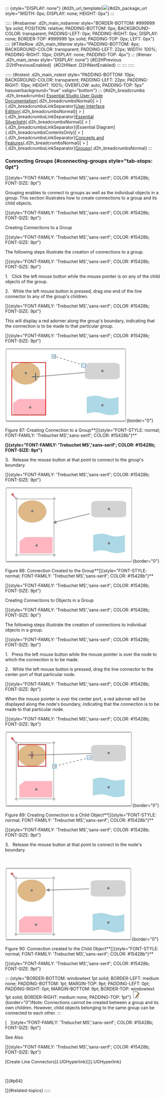 ::: {style="DISPLAY: none"}
[](ms-xhelp:///?Id=d2h_url_template){#d2h_url_template}![](!package_url!){#d2h_package_url style="WIDTH: 0px; DISPLAY: none; HEIGHT: 0px"}
:::

::::: {#nsbanner .d2h_main_nsbanner style="BORDER-BOTTOM: #999999 1px solid; POSITION: relative; PADDING-BOTTOM: 0px; BACKGROUND-COLOR: transparent; PADDING-LEFT: 0px; PADDING-RIGHT: 0px; DISPLAY: none; BORDER-TOP: #999999 1px solid; PADDING-TOP: 0px; LEFT: 0px"}
:::: {#TitleRow .d2h_main_titlerow style="PADDING-BOTTOM: 4px; BACKGROUND-COLOR: transparent; PADDING-LEFT: 22px; WIDTH: 100%; PADDING-RIGHT: 10px; DISPLAY: none; PADDING-TOP: 4px"}
::: {#ienav .d2h_main_ienav style="DISPLAY: none"}
[](ms-xhelp:///?Id=d9d7ac92-8999-4187-8612-df9dc0f58aed){#D2HPrevious .D2HPreviousEnabled}  [](ms-xhelp:///?Id=8c9c9f51-3f17-4ed4-bc2a-92ba54b8aa96){#D2HNext .D2HNextEnabled}
:::
::::
:::::

::::: {#nstext .d2h_main_nstext style="PADDING-BOTTOM: 10px; BACKGROUND-COLOR: transparent; PADDING-LEFT: 22px; PADDING-RIGHT: 10px; HEIGHT: 100%; OVERFLOW: auto; PADDING-TOP: 5px" hasuserbackground="true" valign="bottom"}
::: {#d2h_breadcrumbs .d2h_breadcrumbs}
[Essential Studio User Guide Documentation](ms-xhelp:///?Id=12457748-09e3-4d74-a240-8e049cedf030){.d2h_breadcrumbsNormal}[ \> ]{.d2h_breadcrumbsLinkSeparator}[User Interface Edition](ms-xhelp:///?Id=c29296b7-531c-413b-a0ec-488ca1f7f669){.d2h_breadcrumbsNormal}[ \> ]{.d2h_breadcrumbsLinkSeparator}[Essential Silverlight](ms-xhelp:///?Id=66221bd1-ba2e-43c2-94a7-618f50e01d24){.d2h_breadcrumbsNormal}[ \> ]{.d2h_breadcrumbsLinkSeparator}[Essential Diagram]{.d2h_breadcrumbsContentsOnly}[ \> ]{.d2h_breadcrumbsLinkSeparator}[Concepts and Features](ms-xhelp:///?Id=d592a058-dcc0-44a4-994e-e7901da8db52){.d2h_breadcrumbsNormal}[ \> ]{.d2h_breadcrumbsLinkSeparator}[Groups](ms-xhelp:///?Id=48dbb48d-c8ab-4b1b-8d53-abc2f3dcd8aa){.d2h_breadcrumbsNormal}
:::

### Connecting Groups {#connecting-groups style="tab-stops: 0pt"}

[]{style="FONT-FAMILY: 'Trebuchet MS','sans-serif'; COLOR: #15428b; FONT-SIZE: 9pt"} 

Grouping enables to connect to groups as well as the individual objects in a group. This section illustrates how to create connections to a group and its child objects.

[]{style="FONT-FAMILY: 'Trebuchet MS','sans-serif'; COLOR: #15428b; FONT-SIZE: 9pt"} 

Creating Connections to a Group

[]{style="FONT-FAMILY: 'Trebuchet MS','sans-serif'; COLOR: #15428b; FONT-SIZE: 9pt"} 

The following steps illustrate the creation of connections to a group.

[]{style="FONT-FAMILY: 'Trebuchet MS','sans-serif'; COLOR: #15428b; FONT-SIZE: 9pt"} 

1.   Click the left mouse button while the mouse pointer is on any of the child objects of the group.

2.   While the left mouse button is pressed, drag one end of the line connector to any of the group\'s children.

[]{style="FONT-FAMILY: 'Trebuchet MS','sans-serif'; COLOR: #15428b; FONT-SIZE: 9pt"} 

This will display a red adorner along the group\'s boundary, indicating that the connection is to be made to that particular group.

[]{style="FONT-FAMILY: 'Trebuchet MS','sans-serif'; COLOR: #15428b; FONT-SIZE: 9pt"} 

![](ImagesExt/image62_96.jpg){border="0"}

Figure 87: Creating Connection to a Group**[]{style="FONT-STYLE: normal; FONT-FAMILY: 'Trebuchet MS','sans-serif'; COLOR: #15428b"}**

**[]{style="FONT-FAMILY: 'Trebuchet MS','sans-serif'; COLOR: #15428b; FONT-SIZE: 9pt"}** 

3.   Release the mouse button at that point to connect to the group\'s boundary.

[]{style="FONT-FAMILY: 'Trebuchet MS','sans-serif'; COLOR: #15428b; FONT-SIZE: 9pt"} 

![](ImagesExt/image62_97.jpg){border="0"}

Figure 88: Connection Created to the Group**[]{style="FONT-STYLE: normal; FONT-FAMILY: 'Trebuchet MS','sans-serif'; COLOR: #15428b"}**

[]{style="FONT-FAMILY: 'Trebuchet MS','sans-serif'; COLOR: #15428b; FONT-SIZE: 9pt"} 

Creating Connections to Objects in a Group

[]{style="FONT-FAMILY: 'Trebuchet MS','sans-serif'; COLOR: #15428b; FONT-SIZE: 9pt"} 

The following steps illustrate the creation of connections to individual objects in a group.

[]{style="FONT-FAMILY: 'Trebuchet MS','sans-serif'; COLOR: #15428b; FONT-SIZE: 9pt"} 

1.   Press the left mouse button while the mouse pointer is over the node to which the connection is to be made.

2.   While the left mouse button is pressed, drag the line connector to the center port of that particular node.

[]{style="FONT-FAMILY: 'Trebuchet MS','sans-serif'; COLOR: #15428b; FONT-SIZE: 9pt"} 

When the mouse pointer is over the center port, a red adorner will be displayed along the node\'s boundary, indicating that the connection is to be made to that particular node.

[]{style="FONT-FAMILY: 'Trebuchet MS','sans-serif'; COLOR: #15428b; FONT-SIZE: 9pt"} 

![](ImagesExt/image62_98.jpg){border="0"}

Figure 89: Creating Connection to a Child Object**[]{style="FONT-STYLE: normal; FONT-FAMILY: 'Trebuchet MS','sans-serif'; COLOR: #15428b"}**

[]{style="FONT-FAMILY: 'Trebuchet MS','sans-serif'; COLOR: #15428b; FONT-SIZE: 9pt"} 

3.   Release the mouse button at that point to connect to the node\'s boundary.                                                                                                    

                                                                                                                                                                                  ![](ImagesExt/image62_99.jpg){border="0"}

Figure 90: Connection created to the Child Object**[]{style="FONT-STYLE: normal; FONT-FAMILY: 'Trebuchet MS','sans-serif'; COLOR: #15428b"}**

[]{style="FONT-FAMILY: 'Trebuchet MS','sans-serif'; COLOR: #15428b; FONT-SIZE: 9pt"} 

::: {style="BORDER-BOTTOM: windowtext 1pt solid; BORDER-LEFT: medium none; PADDING-BOTTOM: 1pt; MARGIN-TOP: 9pt; PADDING-LEFT: 0pt; PADDING-RIGHT: 0pt; MARGIN-BOTTOM: 9pt; BORDER-TOP: windowtext 1pt solid; BORDER-RIGHT: medium none; PADDING-TOP: 1pt"}
![](ImagesExt/image62_5.jpg){border="0"}Note: Connections cannot be created between a group and its own children. However, child objects belonging to the same group can be connected to each other.
:::

[   ]{style="FONT-FAMILY: 'Trebuchet MS','sans-serif'; COLOR: #15428b; FONT-SIZE: 9pt"}

See Also

[]{style="FONT-FAMILY: 'Trebuchet MS','sans-serif'; COLOR: #15428b; FONT-SIZE: 9pt"} 

[Create Line Connectors]{.UGHyperlink}[]{.UGHyperlink}

 

[]{#p64} 

[]{#related-topics}
:::::
